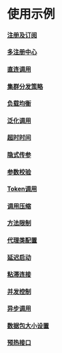 使用示例
==

#### [注册及订阅](./example/register.md)
#### [多注册中心](./example/multiRegistry.md)
#### [直连调用](./example/directInvoke.md)
#### [集群分发策略](./example/route.md)
#### [负载均衡](./example/loadbalance.md)
#### [泛化调用](./example/generic.md)
#### [超时时间](./example/timeout.md)
#### [隐式传参](./example/implicit.md)
#### [参数校验](./example/paramCheck.md)
#### [Token调用](./example/token.md)
#### [调用压缩](./example/compress.md)
#### [方法限制](./example/methodLimit.md)
#### [代理类配置](./example/proxy.md)
#### [延迟启动](./example/delayBoot.md)
#### [粘滞连接](./example/stickyConn.md)
#### [并发控制](./example/concurrent.md)
#### [异步调用](./example/asyncInvoke.md)
#### [数据包大小设置](./example/payload.md)
#### [预热接口](./example/warmup.md)